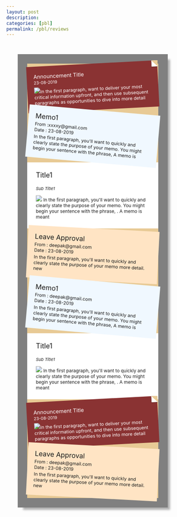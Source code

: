 ```yaml
---
layout: post
description: 
categories: [pbl]
permalink: /pbl/reviews
---
```


<style>
 

.wrapper {
  padding: 30px;
}

.box {
  border: 25px solid grey;
  width: 78%;
  background: #e8ca95;
  -webkit-box-shadow: 10px 10px 5px -4px rgba(176, 176, 176, 1);
  -moz-box-shadow: 10px 10px 5px -4px rgba(176, 176, 176, 1);
  box-shadow: 10px 10px 5px -4px rgba(176, 176, 176, 1);

   
}

.an-wrap {
  background: #8a3333;
  padding: 18px;
  color: white;
  -o-transform: rotate(-3deg);
  -webkit-transform: rotate(-3deg);
  -moz-transform: rotate(-3deg);
}

.em-wrap {
  padding: 18px;
  background: bisque;
  font-size: 12px;
  -o-transform: rotate(3deg);
  -webkit-transform: rotate(3deg);
  -moz-transform: rotate(3deg);
}

.memo-wrap {
  padding: 18px;
  background: aliceblue;
  font-size: 12px;
  -o-transform: rotate(5deg);
  -webkit-transform: rotate(5deg);
  -moz-transform: rotate(5deg);
}

.title-an {
  padding-bottom: 1px;
}

.date-an {
  font-size: 11px;
  padding-bottom: 5px;
}

.cont-an {
  font-size: 12px;
}

 

.news-wrap {
  font-size: 12px;
  background: #ffff;
  padding: 23px;
}

.news-title {
  font-size: 18px;
  padding-bottom: 7px;
}

.news-sub-title {
  font-size: 11px;
  font-style: italic;
}

.marker-icon {
  width: 16px;
  height: 20px;
  position: absolute;
  top: 0px;
  left: 26px;
}

.title-em {
  font-size: 18px;
}

.from-em {
  margin-top: 3px;
}

.date-em {
  margin-bottom: 3px;
}


.an-wrap:hover,
.news-wrap:hover,
.memo-wrap:hover,
.em-wrap:hover {
  -webkit-box-shadow: 10px 10px 5px -4px rgba(176, 176, 176, 1);
  -moz-box-shadow: 10px 10px 5px -4px rgba(176, 176, 176, 1);
  box-shadow: 10px 10px 5px -4px rgba(176, 176, 176, 1);

  cursor: pointer;

  transform: scale(1.1);
  -webkit-transition: transform 0.2s ease-in-out;
  -moz-transition: transform 0.2s ease-in-out;
  -ms-transition: transform 0.2s ease-in-out;
}

.an-wrap:before {
  content: "";
  position: absolute;
  top: 0;
  right: -1px;
  border-width: 0 16px 16px 0;
  border-style: solid;
  border-color: #fcf5e7 #e8ca95 #ffffff #e8ca95;
  background: #e8ca95;
  display: block;
  width: 0;
  -webkit-box-shadow: 0 1px 1px rgba(0, 0, 0, 0.3),
    -1px 1px 1px rgba(0, 0, 0, 0.2);
  -moz-box-shadow: 0 1px 1px rgba(0, 0, 0, 0.3), -1px 1px 1px rgba(0, 0, 0, 0.2);
  box-shadow: 0 1px 1px rgba(0, 0, 0, 0.3), -1px 1px 1px rgba(0, 0, 0, 0.2);
}

@media only screen and (max-width: 768px) {
  .box {
    width: 100%;
  }



</style>

<html>
<div class="wrapper">
  <div class="container-fluid box px-md-3 py-3">
    <div class="row">
      <div class="col-md-3 ">
        <div class="row">
          <div class="col-md-12">
            <div class="an-wrap" id="a1">
              <img src="https://image.flaticon.com/icons/svg/230/230336.svg" class="marker-icon">
              <div class="title-an">Announcement Title</div>
              <div class="date-an">23-08-2019</div>
              <div class="cont-an"><img src="https://homepages.cae.wisc.edu/~ece533/images/arctichare.png" class="an-img">In the first paragraph, want to deliver your most critical information upfront, and then use subsequent paragraphs as opportunities to dive into more
                detail</div>
            </div>
          </div>
          <div class="col-md-12 mt-3">
            <div class="memo-wrap" id="m1">
              <img src="https://image.flaticon.com/icons/svg/230/230336.svg" class="marker-icon">
              <div class="title-em">Memo1</div>
              <div class="from-em">From :xxxxy@gmail.com</div>
              <div class="date-em">Date : 23-08-2019</div>
              <div class="cont-em">In the first paragraph, you'll want to quickly and clearly state the purpose of your memo. You might begin your sentence with the phrase, A memo is </div>
            </div>
          </div>
        </div>
      </div>
      <div class="col-md-3 ">
        <div class="row">
          <div class="col-md-12 mb-3">
            <div class="news-wrap" id="n1">
              <img src="https://image.flaticon.com/icons/svg/230/230336.svg" class="marker-icon">
              <div class="news-title">Title1</div>
              <p class="news-sub-title">Sub Title1</p><img src="https://homepages.cae.wisc.edu/~ece533/images/arctichare.png" class="new-img"> In the first paragraph, you'll want to quickly and clearly state the purpose of your memo. You might begin your sentence with the phrase,
              . A memo is meant
            </div>
          </div>
          <div class="col-md-12 mb-3">
            <div class="em-wrap" id="e1">
              <img src="https://image.flaticon.com/icons/svg/230/230336.svg" class="marker-icon">
              <div class="title-em">Leave Approval</div>
              <div class="from-em">From : deepak@gmail.com</div>
              <div class="date-em">Date : 23-08-2019</div>
              <div class="cont-em">In the first paragraph, you'll want to quickly and clearly state the purpose of your memo more detail. new</div>
            </div>
          </div>
        </div>
      </div>
      <div class="col-md-3">
        <div class="row">
          <div class="col-md-12 mb-3">
            <div class="memo-wrap" id="m2">
              <img src="https://image.flaticon.com/icons/svg/230/230336.svg" class="marker-icon">
              <div class="title-em">Memo1</div>
              <div class="from-em">From : deepak@gmail.com</div>
              <div class="date-em">Date : 23-08-2019</div>
              <div class="cont-em">In the first paragraph, you'll want to quickly and clearly state the purpose of your memo. You might begin your sentence with the phrase, A memo is </div>
            </div>
          </div>
          <div class="col-md-12 mb-3">
            <div class="news-wrap" id="n2">
              <img src="https://image.flaticon.com/icons/svg/230/230336.svg" class="marker-icon">
              <div class="news-title">Title1</div>
              <p class="news-sub-title">Sub Title1</p><img src="https://homepages.cae.wisc.edu/~ece533/images/arctichare.png" class="new-img"> In the first paragraph, you'll want to quickly and clearly state the purpose of your memo. You might begin your sentence with the phrase,
              . A memo is meant
            </div>
          </div>
        </div>
      </div>
      <div class="col-md-3">
        <div class="row">
          <div class="col-md-12 mb-3">
            <div class="an-wrap" id="a2">
              <img src="https://image.flaticon.com/icons/svg/230/230336.svg" class="marker-icon">
              <div class="title-an">Announcement Title</div>
              <div class="date-an">23-08-2019</div>
              <div class="cont-an"><img src="https://homepages.cae.wisc.edu/~ece533/images/arctichare.png" class="an-img">In the first paragraph, want to deliver your most critical information upfront, and then use subsequent paragraphs as opportunities to dive into more
                detail</div>
            </div>
          </div>
          <div class="col-md-12 mb-3">
            <div class="em-wrap" id="e2">
              <img src="https://image.flaticon.com/icons/svg/230/230336.svg" class="marker-icon">
              <div class="title-em">Leave Approval</div>
              <div class="from-em">From : deepak@gmail.com</div>
              <div class="date-em">Date : 23-08-2019</div>
              <div class="cont-em">In the first paragraph, you'll want to quickly and clearly state the purpose of your memo more detail. new</div>
            </div>
          </div>
        </div>
      </div>
    </div>
  </div>
</div>

